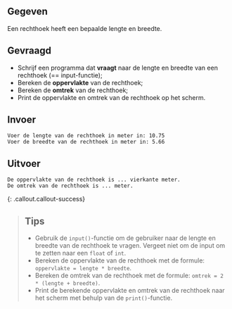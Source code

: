 ## Gegeven

Een rechthoek heeft een bepaalde lengte en breedte.

## Gevraagd

* Schrijf een programma dat **vraagt** naar de lengte en breedte van een rechthoek (== input-functie);
* Bereken de **oppervlakte** van de rechthoek;
* Bereken de **omtrek** van de rechthoek;
* Print de oppervlakte en omtrek van de rechthoek op het scherm.

## Invoer
```
Voer de lengte van de rechthoek in meter in: 10.75
Voer de breedte van de rechthoek in meter in: 5.66
```

## Uitvoer
```
De oppervlakte van de rechthoek is ... vierkante meter.
De omtrek van de rechthoek is ... meter.
```

{: .callout.callout-success}
>## Tips
>* Gebruik de `input()`-functie om de gebruiker naar de lengte en breedte van de rechthoek te vragen. Vergeet niet om de input om te zetten naar een `float` of `int`.
>* Bereken de oppervlakte van de rechthoek met de formule: `oppervlakte = lengte * breedte`.
>* Bereken de omtrek van de rechthoek met de formule: `omtrek = 2 * (lengte + breedte)`.
>* Print de berekende oppervlakte en omtrek van de rechthoek naar het scherm met behulp van de `print()`-functie.
